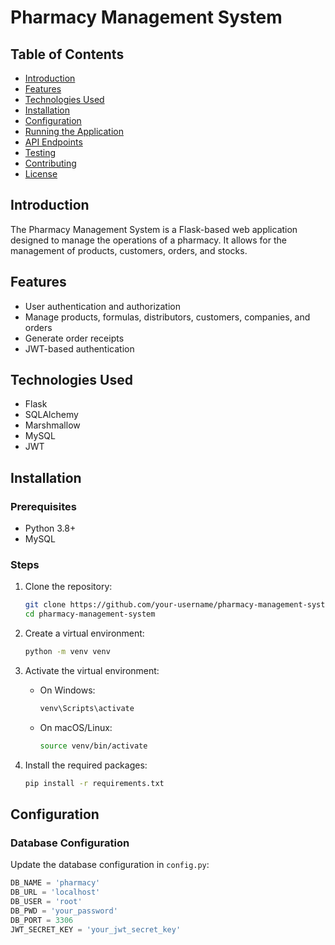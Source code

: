 # Pharmacy Management System

## Table of Contents
- [Introduction](#introduction)
- [Features](#features)
- [Technologies Used](#technologies-used)
- [Installation](#installation)
- [Configuration](#configuration)
- [Running the Application](#running-the-application)
- [API Endpoints](#api-endpoints)
- [Testing](#testing)
- [Contributing](#contributing)
- [License](#license)

## Introduction
The Pharmacy Management System is a Flask-based web application designed to manage the operations of a pharmacy. It allows for the management of products, customers, orders, and stocks.

## Features
- User authentication and authorization
- Manage products, formulas, distributors, customers, companies, and orders
- Generate order receipts
- JWT-based authentication

## Technologies Used
- Flask
- SQLAlchemy
- Marshmallow
- MySQL
- JWT

## Installation
### Prerequisites
- Python 3.8+
- MySQL

### Steps
1. Clone the repository:
    ```bash
    git clone https://github.com/your-username/pharmacy-management-system.git
    cd pharmacy-management-system
    ```

2. Create a virtual environment:
    ```bash
    python -m venv venv
    ```

3. Activate the virtual environment:
    - On Windows:
      ```bash
      venv\Scripts\activate
      ```
    - On macOS/Linux:
      ```bash
      source venv/bin/activate
      ```

4. Install the required packages:
    ```bash
    pip install -r requirements.txt
    ```

## Configuration
### Database Configuration
Update the database configuration in `config.py`:
```python
DB_NAME = 'pharmacy'
DB_URL = 'localhost'
DB_USER = 'root'
DB_PWD = 'your_password'
DB_PORT = 3306
JWT_SECRET_KEY = 'your_jwt_secret_key'
